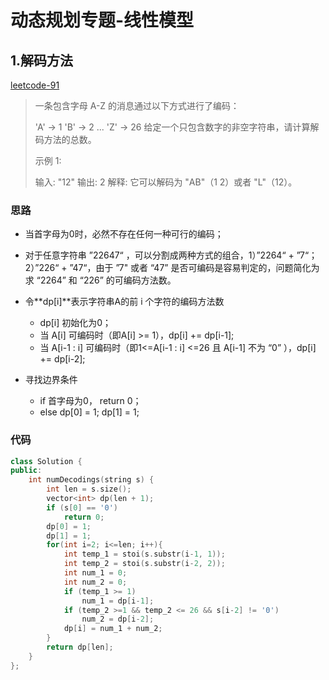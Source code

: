 # 动态规划专题-线性模型

## 1.解码方法

[leetcode-91](https://leetcode-cn.com/problems/decode-ways)

> 一条包含字母 A-Z 的消息通过以下方式进行了编码：
>
> 'A' -> 1
> 'B' -> 2
> ...
> 'Z' -> 26
> 给定一个只包含数字的非空字符串，请计算解码方法的总数。
>
> 示例 1:
>
> 输入: "12"
> 输出: 2
> 解释: 它可以解码为 "AB"（1 2）或者 "L"（12）。

### 思路

- 当首字母为0时，必然不存在任何一种可行的编码；

- 对于任意字符串 ”22647“ ，可以分割成两种方式的组合，1）”2264“ + ”7“；2）”226“ + ”47“，由于 ”7" 或者 “47” 是否可编码是容易判定的，问题简化为求 “2264” 和 “226” 的可编码方法数。

- 令**dp[i]**表示字符串A的前 i 个字符的编码方法数
  - dp[i] 初始化为0；
  - 当 A[i] 可编码时（即A[i] >= 1），dp[i] += dp[i-1];
  - 当 A[i-1 : i] 可编码时（即1<=A[i-1 : i] <=26 且 A[i-1] 不为 “0” ），dp[i] += dp[i-2];
- 寻找边界条件
  - if 首字母为0， return 0；
  - else dp[0] = 1; dp[1] = 1;

### 代码

```cpp
class Solution {
public:
    int numDecodings(string s) {
        int len = s.size();
        vector<int> dp(len + 1);
        if (s[0] == '0')
            return 0;
        dp[0] = 1;
        dp[1] = 1;
        for(int i=2; i<=len; i++){
            int temp_1 = stoi(s.substr(i-1, 1));
            int temp_2 = stoi(s.substr(i-2, 2));
            int num_1 = 0;
            int num_2 = 0;
            if (temp_1 >= 1)
                num_1 = dp[i-1];
            if (temp_2 >=1 && temp_2 <= 26 && s[i-2] != '0')
                num_2 = dp[i-2];  
            dp[i] = num_1 + num_2;
        }             
        return dp[len];
    }
};
```

